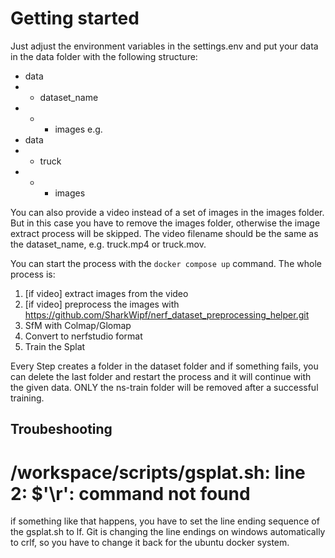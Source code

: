 # Getting started
Just adjust the environment variables in the settings.env and put your data in the data folder with the following structure: 
- data
- - dataset_name
- - - images
e.g.
- data
- - truck
- - - images

You can also provide a video instead of a set of images in the images folder. But in this case you have to remove the images folder, otherwise the image extract process will be skipped. The video filename should be the same as the dataset_name, e.g. truck.mp4 or truck.mov.

You can start the process with the `docker compose up` command. The whole process is:

1. [if video] extract images from the video
2. [if video] preprocess the images with https://github.com/SharkWipf/nerf_dataset_preprocessing_helper.git
3. SfM with Colmap/Glomap
4. Convert to nerfstudio format
5. Train the Splat

Every Step creates a folder in the dataset folder and if something fails, you can delete the last folder and restart the process and it will continue with the given data. ONLY the ns-train folder will be removed after a successful training.

## Troubeshooting

# /workspace/scripts/gsplat.sh: line 2: $'\r': command not found
if something like that happens, you have to set the line ending sequence of the gsplat.sh to lf. Git is changing the line endings on windows automatically to crlf, so you have to change it back for the ubuntu docker system.